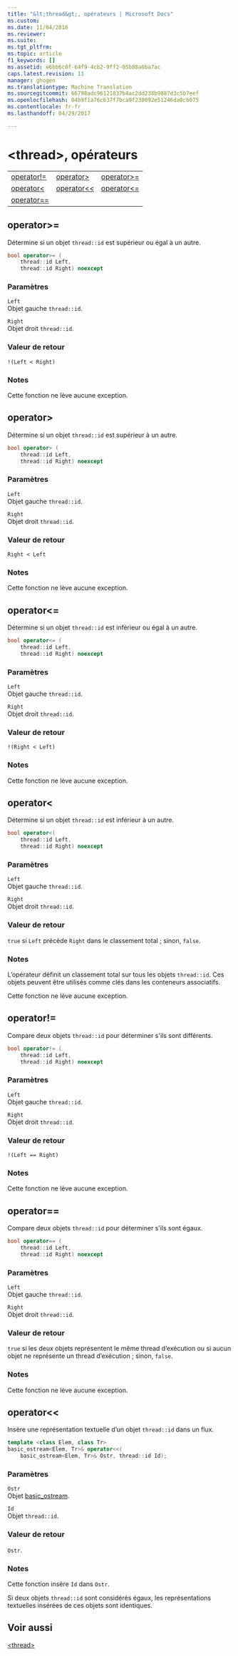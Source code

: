 ```yaml
---
title: "&lt;thread&gt;, opérateurs | Microsoft Docs"
ms.custom: 
ms.date: 11/04/2016
ms.reviewer: 
ms.suite: 
ms.tgt_pltfrm: 
ms.topic: article
f1_keywords: []
ms.assetid: e6bb6c0f-64f9-4cb2-9ff2-05b88a6ba7ac
caps.latest.revision: 11
manager: ghogen
ms.translationtype: Machine Translation
ms.sourcegitcommit: 66798adc96121837b4ac2dd238b9887d3c5b7eef
ms.openlocfilehash: 04b9f1a76c637f7bca9f230092e51246da0c6075
ms.contentlocale: fr-fr
ms.lasthandoff: 04/29/2017

---
```

# <a name="ltthreadgt-operators"></a>&lt;thread&gt;, opérateurs
||||  
|-|-|-|  
|[operator!=](#op_neq)|[operator&gt;](#op_gt)|[operator&gt;=](#op_gt_eq)|  
|[operator&lt;](#op_lt)|[operator&lt;&lt;](#op_lt_lt)|[operator&lt;=](#op_lt_eq)|  
|[operator==](#op_eq_eq)|  
  
##  <a name="op_gt_eq"></a>  operator&gt;=  
 Détermine si un objet `thread::id` est supérieur ou égal à un autre.  
  
```cpp  
bool operator>= (
    thread::id Left,
    thread::id Right) noexcept
```  
  
### <a name="parameters"></a>Paramètres  
 `Left`  
 Objet gauche `thread::id`.  
  
 `Right`  
 Objet droit `thread::id`.  
  
### <a name="return-value"></a>Valeur de retour  
 `!(Left < Right)`  
  
### <a name="remarks"></a>Notes  
 Cette fonction ne lève aucune exception.  
  
##  <a name="op_gt"></a>  operator&gt;  
 Détermine si un objet `thread::id` est supérieur à un autre.  
  
```cpp  
bool operator> (
    thread::id Left,
    thread::id Right) noexcept
```  
  
### <a name="parameters"></a>Paramètres  
 `Left`  
 Objet gauche `thread::id`.  
  
 `Right`  
 Objet droit `thread::id`.  
  
### <a name="return-value"></a>Valeur de retour  
 `Right < Left`  
  
### <a name="remarks"></a>Notes  
 Cette fonction ne lève aucune exception.  
  
##  <a name="op_lt_eq"></a>  operator&lt;=  
 Détermine si un objet `thread::id` est inférieur ou égal à un autre.  
  
```cpp  
bool operator<= (
    thread::id Left,
    thread::id Right) noexcept
```  
  
### <a name="parameters"></a>Paramètres  
 `Left`  
 Objet gauche `thread::id`.  
  
 `Right`  
 Objet droit `thread::id`.  
  
### <a name="return-value"></a>Valeur de retour  
 `!(Right < Left)`  
  
### <a name="remarks"></a>Notes  
 Cette fonction ne lève aucune exception.  
  
##  <a name="op_lt"></a>  operator&lt;  
 Détermine si un objet `thread::id` est inférieur à un autre.  
  
```cpp  
bool operator<(
    thread::id Left,
    thread::id Right) noexcept
```  
  
### <a name="parameters"></a>Paramètres  
 `Left`  
 Objet gauche `thread::id`.  
  
 `Right`  
 Objet droit `thread::id`.  
  
### <a name="return-value"></a>Valeur de retour  
 `true` si `Left` précède `Right` dans le classement total ; sinon, `false`.  
  
### <a name="remarks"></a>Notes  
 L’opérateur définit un classement total sur tous les objets `thread::id`. Ces objets peuvent être utilisés comme clés dans les conteneurs associatifs.  
  
 Cette fonction ne lève aucune exception.  
  
##  <a name="op_neq"></a>  operator!=  
 Compare deux objets `thread::id` pour déterminer s'ils sont différents.  
  
```cpp  
bool operator!= (
    thread::id Left,
    thread::id Right) noexcept
```  
  
### <a name="parameters"></a>Paramètres  
 `Left`  
 Objet gauche `thread::id`.  
  
 `Right`  
 Objet droit `thread::id`.  
  
### <a name="return-value"></a>Valeur de retour  
 `!(Left == Right)`  
  
### <a name="remarks"></a>Notes  
 Cette fonction ne lève aucune exception.  
  
##  <a name="op_eq_eq"></a>  operator==  
 Compare deux objets `thread::id` pour déterminer s’ils sont égaux.  
  
```cpp  
bool operator== (
    thread::id Left,
    thread::id Right) noexcept
```  
  
### <a name="parameters"></a>Paramètres  
 `Left`  
 Objet gauche `thread::id`.  
  
 `Right`  
 Objet droit `thread::id`.  
  
### <a name="return-value"></a>Valeur de retour  
 `true` si les deux objets représentent le même thread d’exécution ou si aucun objet ne représente un thread d’exécution ; sinon, `false`.  
  
### <a name="remarks"></a>Notes  
 Cette fonction ne lève aucune exception.  
  
##  <a name="op_lt_lt"></a>  operator&lt;&lt;  
 Insère une représentation textuelle d’un objet `thread::id` dans un flux.  
  
```cpp  
template <class Elem, class Tr>
basic_ostream<Elem, Tr>& operator<<(
    basic_ostream<Elem, Tr>& Ostr, thread::id Id);
```  
  
### <a name="parameters"></a>Paramètres  
 `Ostr`  
 Objet [basic_ostream](../standard-library/basic-ostream-class.md).  
  
 `Id`  
 Objet `thread::id`.  
  
### <a name="return-value"></a>Valeur de retour  
 `Ostr`.  
  
### <a name="remarks"></a>Notes  
 Cette fonction insère `Id` dans `Ostr`.  
  
 Si deux objets `thread::id` sont considérés égaux, les représentations textuelles insérées de ces objets sont identiques.  
  
## <a name="see-also"></a>Voir aussi  
 [\<thread>](../standard-library/thread.md)




